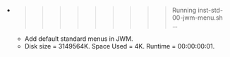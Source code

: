 * >>>>>>>>> Running inst-std-00-jwm-menu.sh ...
  * Add default standard menus in JWM.
  * Disk size = 3149564K. Space Used = 4K. Runtime = 00:00:00:01.
